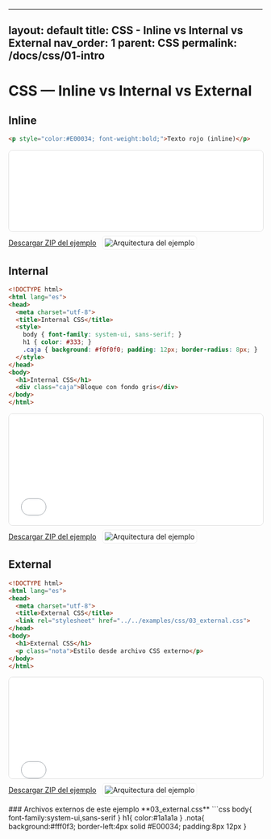 
---
layout: default
title: CSS - Inline vs Internal vs External
nav_order: 1
parent: CSS
permalink: /docs/css/01-intro
---

# CSS — Inline vs Internal vs External

## Inline
```html
<p style="color:#E00034; font-weight:bold;">Texto rojo (inline)</p>
```
<iframe src="{{ '/assets/examples/css/01_inline.html' | relative_url }}" width="100%" height="160" style="border:1px solid #ddd;border-radius:8px;"></iframe>
<div style="display:flex;align-items:center;gap:12px;margin:8px 0 16px;"><a class="btn" href="{{ '/assets/zips/01_inline.zip' | relative_url }}">Descargar ZIP del ejemplo</a><img src="{{ '/assets/diagrams/01_inline.svg' | relative_url }}" alt="Arquitectura del ejemplo" style="max-height:140px;border:1px solid #eee;padding:4px;border-radius:6px;background:#fff;"></div>


## Internal
```html
<!DOCTYPE html>
<html lang="es">
<head>
  <meta charset="utf-8">
  <title>Internal CSS</title>
  <style>
    body { font-family: system-ui, sans-serif; }
    h1 { color: #333; }
    .caja { background: #f0f0f0; padding: 12px; border-radius: 8px; }
  </style>
</head>
<body>
  <h1>Internal CSS</h1>
  <div class="caja">Bloque con fondo gris</div>
</body>
</html>
```
<iframe src="{{ '/assets/examples/css/02_internal.html' | relative_url }}" width="100%" height="220" style="border:1px solid #ddd;border-radius:8px;"></iframe>
<div style="display:flex;align-items:center;gap:12px;margin:8px 0 16px;"><a class="btn" href="{{ '/assets/zips/02_internal.zip' | relative_url }}">Descargar ZIP del ejemplo</a><img src="{{ '/assets/diagrams/02_internal.svg' | relative_url }}" alt="Arquitectura del ejemplo" style="max-height:140px;border:1px solid #eee;padding:4px;border-radius:6px;background:#fff;"></div>


## External
```html
<!DOCTYPE html>
<html lang="es">
<head>
  <meta charset="utf-8">
  <title>External CSS</title>
  <link rel="stylesheet" href="../../examples/css/03_external.css">
</head>
<body>
  <h1>External CSS</h1>
  <p class="nota">Estilo desde archivo CSS externo</p>
</body>
</html>
```
<iframe src="{{ '/assets/examples/css/03_external.html' | relative_url }}" width="100%" height="200" style="border:1px solid #ddd;border-radius:8px;"></iframe>
<div style="display:flex;align-items:center;gap:12px;margin:8px 0 16px;"><a class="btn" href="{{ '/assets/zips/03_external.zip' | relative_url }}">Descargar ZIP del ejemplo</a><img src="{{ '/assets/diagrams/03_external.svg' | relative_url }}" alt="Arquitectura del ejemplo" style="max-height:140px;border:1px solid #eee;padding:4px;border-radius:6px;background:#fff;"></div>
### Archivos externos de este ejemplo
**03_external.css**
```css
body{
font-family:system-ui,sans-serif
}
h1{
color:#1a1a1a
}
.nota{
background:#fff0f3;
border-left:4px solid #E00034;
padding:8px 12px
}

```
